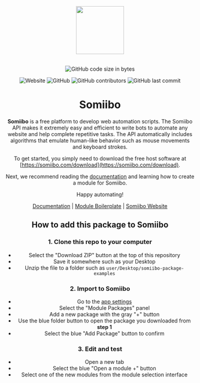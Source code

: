 
<div align="center">
  <a href="https://somiibo.com">
    <img src="https://cdn.itwcreativeworks.com/assets/somiibo/images/app/old/somiibo-appicon-1024x1024.png" width="128">
  </a>
  <br>
  <br>

<!-- ![GitHub package.json version](https://img.shields.io/github/package-json/v/somiibo/module-package-examples.svg) -->

<!-- ![David](https://img.shields.io/david/somiibo/module-package-examples.svg) -->
<!-- ![David](https://img.shields.io/david/dev/somiibo/module-package-examples.svg)  -->
![GitHub code size in bytes](https://img.shields.io/github/languages/code-size/somiibo/module-package-examples.svg)
<!-- ![npm bundle size](https://img.shields.io/bundlephobia/min/module-package-examples.svg) -->
<!-- ![Code Climate maintainability](https://img.shields.io/codeclimate/maintainability-percentage/somiibo/module-package-examples.svg) -->
<!-- ![npm](https://img.shields.io/npm/dm/module-package-examples.svg) -->
<!-- ![node](https://img.shields.io/node/v/module-package-examples.svg) -->
![Website](https://img.shields.io/website/https/somiibo.com.svg)
![GitHub](https://img.shields.io/github/license/somiibo/module-package-examples.svg)
![GitHub contributors](https://img.shields.io/github/contributors/somiibo/module-package-examples.svg)
![GitHub last commit](https://img.shields.io/github/last-commit/somiibo/module-package-examples.svg)

# Somiibo
**Somiibo** is a free platform to develop web automation scripts. The Somiibo API makes it extremely easy and efficient to write bots to automate any website and help complete repetitive tasks. The API automatically includes algorithms that emulate human-like behavior such as mouse movements and keyboard strokes.

To get started, you simply need to download the free host software at [https://somiibo.com/download](https://somiibo.com/download).

Next, we recommend reading the [documentation](https://dev.somiibo.com) and learning how to create a module for Somiibo.

Happy automating!

[Documentation](https://dev.somiibo.com) | [Module Boilerplate](https://github.com/somiibo/module-package-boilerplate) | [Somiibo Website](https://somiibo.com)

## How to add this package to Somiibo

### 1. Clone this repo to your computer
- Select the "Download ZIP" button at the top of this repository
- Save it somewhere such as your Desktop
- Unzip the file to a folder such as `user/Desktop/somiibo-package-examples`

### 2. Import to Somiibo
- Go to the [app settings](https://app.somiibo.com/?url=somiibo%3A%2F%2Fsettings%3Fclick%3D%2A%5Bhref%3D%27%23packages-panel%27%5D)
- Select the "Module Packages" panel
- Add a new package with the gray "+" button
- Use the blue folder button to open the package you downloaded from **step 1**
- Select the blue "Add Package" button to confirm


### 3. Edit and test
- Open a new tab
- Select the blue "Open a module +" button
- Select one of the new modules from the module selection interface

</div>
